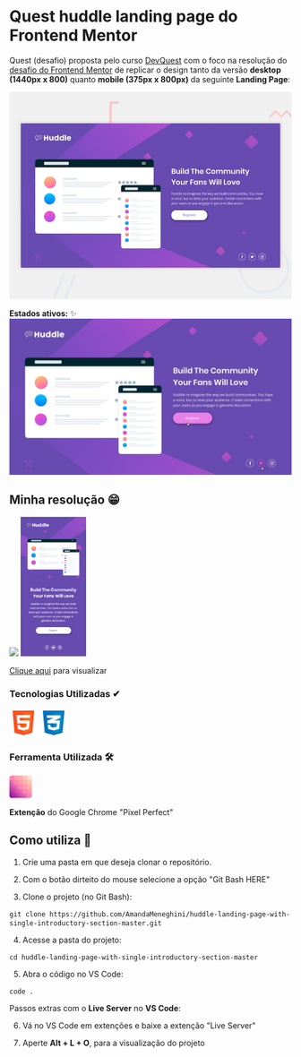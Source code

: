 # Quest huddle landing page do Frontend Mentor

Quest (desafio) proposta pelo curso [DevQuest](https://devemdobro.com) com o foco na resolução do [desafio do Frontend Mentor](https://www.frontendmentor.io/solutions/landing-page-using-display-flex-m6yHxPouoe) de replicar o design tanto da versão **desktop (1440px x 800)** quanto **mobile (375px x 800px)** da seguinte **Landing Page**:

<img src="./src/design/desktop-preview.jpg" alt="desktop version landing page" >
 
**Estados ativos:** ✨
<img src="./src/design/active-states.jpg" alt="mobile version landing page">

## Minha resolução 😁
<div>
    <img src="./src/design/myResolution/myResolutionDestop.gif" style="width: 450px;">
    <img src="./src/design/myResolution/mobile-version-quest.png" style="width: 117px">
</div>

[Clique aqui](https://amandameneghini.github.io/huddle-landing-page-with-single-introductory-section-master/) para visualizar

### Tecnologias Utilizadas ✔

<div>
    <img src="./src/design/icons/logo-html-5-1536.png" style="width: 50px">
    <img src="./src/design/icons/logo-css-3-2048.png" style="width: 50px">
</div>

### Ferramenta Utilizada 🛠

<img src="./src/design/icons/PerfectPixel.png" style="width: 40px">
<br>

**Extenção** do Google Chrome "Pixel Perfect" 

## Como utiliza 🤔

1. Crie uma pasta em que deseja clonar o repositório.

2. Com o botão dirteito do mouse selecione a opção "Git Bash HERE"

3. Clone o projeto (no Git Bash):

```
git clone https://github.com/AmandaMeneghini/huddle-landing-page-with-single-introductory-section-master.git
```

4. Acesse a pasta do projeto:

```
cd huddle-landing-page-with-single-introductory-section-master
```

5. Abra o código no VS Code:

```
code .
```

Passos extras com o **Live Server** no **VS Code**:

6. Vá no VS Code em extenções e baixe a extenção "Live Server"

7. Aperte **Alt + L + O**, para a visualização do projeto